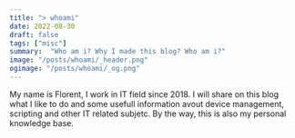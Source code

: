 ```yaml
---
title: "> whoami"
date: 2022-08-30
draft: false
tags: ["misc"]
summary:  "Who am i? Why I made this blog? Who am i?"
image: "/posts/whoami/_header.png"
ogimage: "/posts/whoami/_og.png"
---
```


My name is Florent, I work in IT field since 2018. I will share on this blog what I like to do and some usefull information avout device management, scripting and other IT related subjetc.
By the way, this is also my personal knowledge base.
